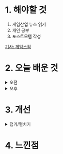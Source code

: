 
# 1. 해야할 것

1. 게임산업 뉴스 읽기 
2. 개인 공부  
3. 포스트모템 작성

[기사: 게임스컴](https://www.gameinsight.co.kr/news/articleView.html?idxno=33043)


# 2. 오늘 배운 것

<details>
<summary>오전</summary>

## 오늘의 뉴스
<details>
<summary>접기/펼치기</summary>

### 게임스컴
![image](https://github.com/user-attachments/assets/460b9b39-e595-42b9-87db-775e5cbd4817)

재밌어 보이는 게임들이 많이 나오지만 내가 '하고' 싶은 게임은 없다.\
내가 좋아하는 장르의 게임이 아니여서다.\
총 게임은 콘솔 정도만 즐기고 PVP는 별로 좋아하지 않기 때문에 스토리만 즐기고 끈다.

그럼에도 총게임이 나에게 줄 수 있는 매력은 다함께 적을 처치한다는 팀 플레이가 재밌는 게임이다.\
이번에는 그런 류의 게임이 많이 보여서 주목하고 있다.
</details>

</details>


<details>
<summary>오후</summary>

## 포스트모템
<details>
<summary>접기/펼치기</summary>

### 개발 진행 과정
![image](https://github.com/user-attachments/assets/ec97a085-0c79-4c05-8489-8e3926f2b17b)

</details>

</details>




# 3. 개선


<details>
<summary>접기/펼치기</summary>


</details>



# 4. 느낀점



